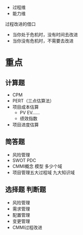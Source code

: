 * 过程维
* 能力维

过程改进的借口
* 当你处于危机时，没有时间去改进
* 当你没有危机时，不需要去改进

# 重点
## 计算题
* CPM
* PERT（三点估算法）
* 项目成本估算
    * PV EV……
    * 绩效指数
* 项目进度估算
## 简答题
* 风险管理
* SWOT PDC
* CMMI概念 模型 多少个域
* 项目管理五大过程域 九大知识域
## 选择题 判断题
* 风险管理
* 需求管理
* 配置管理
* 变更管理
* CMMI过程改进
